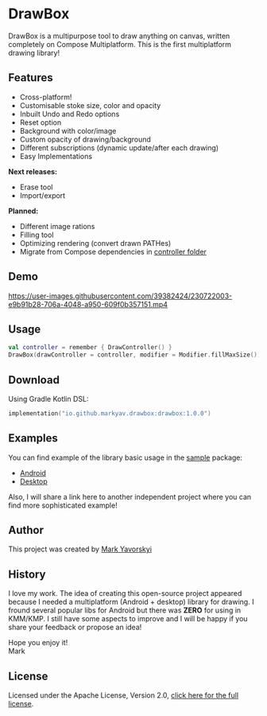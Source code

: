 # DrawBox
DrawBox is a multipurpose tool to draw anything on canvas, written completely on Compose Multiplatform.
This is the first multiplatform drawing library!

## Features

- Cross-platform!
- Customisable stoke size, color and opacity
- Inbuilt Undo and Redo options
- Reset option
- Background with color/image
- Custom opacity of drawing/background
- Different subscriptions (dynamic update/after each drawing)
- Easy Implementations

**Next releases:**
- Erase tool
- Import/export


**Planned:**
- Different image rations
- Filling tool
- Optimizing rendering (convert drawn PATHes)
- Migrate from Compose dependencies in [controller folder](drawbox/src/commonMain/kotlin/io/github/markyav/drawbox/controller)

## Demo

https://user-images.githubusercontent.com/39382424/230722003-e9b91b28-706a-4048-a950-609f0b357151.mp4

## Usage

```kotlin
val controller = remember { DrawController() }
DrawBox(drawController = controller, modifier = Modifier.fillMaxSize())
```

## Download

Using Gradle Kotlin DSL:
```kotlin
implementation("io.github.markyav.drawbox:drawbox:1.0.0")
```

## Examples

You can find example of the library basic usage in the [sample](sample) package:
- [Android](sample/android/src/main/java/io/github/markyav/drawbox/android/MainActivity.kt)
- [Desktop](sample/desktop/src/jvmMain/kotlin/Main.kt)

Also, I will share a link here to another independent project where you can find more sophisticated example!

## Author
This project was created by [Mark Yavorskyi](https://www.linkedin.com/in/mark-yavorskyi/)

## History
I love my work.
The idea of creating this open-source project appeared because I needed a multiplatform (Android + desktop) library for drawing.
I fround several popular libs for Android but there was **ZERO** for using in KMM/KMP.
I still have some aspects to improve and I will be happy if you share your feedback or propose an idea!

Hope you enjoy it! \
Mark

## License

Licensed under the Apache License, Version 2.0, [click here for the full license](LICENSE.txt).
